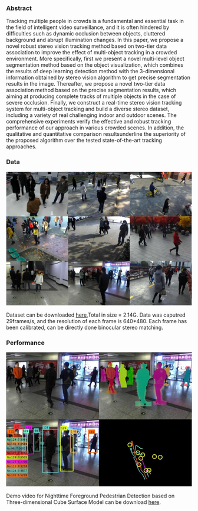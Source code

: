 ### Abstract

Tracking multiple people in crowds is a fundamental and essential task in the field of intelligent video surveillance, and it is often
hindered by difficulties such as dynamic occlusion between objects, cluttered background and abrupt illumination changes. In this 
paper, we propose a novel robust stereo vision tracking method based on two-tier data association to improve the effect of 
multi-object tracking in a crowded environment. More specifically, first we present a novel multi-level object segmentation method 
based on the object visualization, which combines the results of deep learning detection method with the 3-dimensional information
obtained by stereo vision algorithm to get precise segmentation results in the image. Thereafter, we propose a novel two-tier data
association method based on the precise segmentation results, which aiming at producing complete tracks of multiple objects in the 
case of severe occlusion. Finally, we construct a real-time stereo vision tracking system for multi-object tracking and build a 
diverse stereo dataset, including a variety of real challenging indoor and outdoor scenes. The comprehensive experiments verify the
effective and robust tracking performance of our approach in various crowded scenes. In addition, the qualitative and quantitative
comparison resultsunderline the superiority of the proposed algorithm over the tested state-of-the-art tracking approaches.

### Data

![Image](dataset.png)

Dataset can be downloaded [here](https://pan.baidu.com/s/1mhRrPxe),Total in size = 2.14G. Data was caputred 29frames/s, and the resolution of 
each frame is 640*480. Each frame has been calibrated, can be directly done binocular stereo matching.



### Performance

![Image](demo.png)


Demo video for Nighttime Foreground Pedestrian Detection based on Three-dimensional Cube Surface Model can be download 
[here](https://youtu.be/OdH7ffg_egc).
